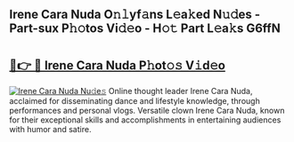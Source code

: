 ## Irene Cara Nuda O𝚗𝚕yf𝚊ns L𝚎a𝚔ed N𝚞𝚍es - Part-sux P𝚑𝚘tos Vi𝚍𝚎o - H𝚘𝚝 Part L𝚎a𝚔s G6ffN

# <h2><a href="http://kf0r9k4.oniu.top/?m=Irene+Cara+Nuda">🔗👉 🔴 Irene Cara Nuda P𝚑ot𝚘𝚜 V𝚒d𝚎o</a></h2>

[![Irene Cara Nuda Nu𝚍e𝚜](https://i.imgur.com/0qMVB7G.gif)](http://kf0r9k4.oniu.top/?m=Irene+Cara+Nuda)
Online thought leader Irene Cara Nuda, acclaimed for disseminating dance and lifestyle knowledge, through performances and personal vlogs. Versatile clown Irene Cara Nuda, known for their exceptional skills and accomplishments in entertaining audiences with humor and satire.  

